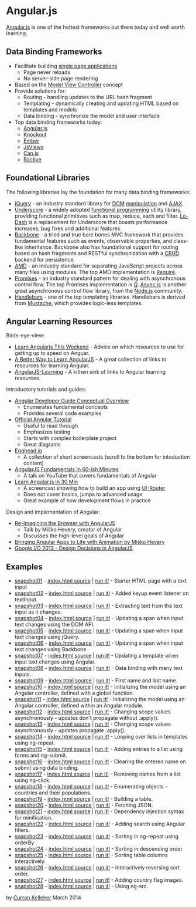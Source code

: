 # Angular.js

[Angular.js](http://angularjs.org/) is one of the hottest frameworks out there today and well worth learning.

## Data Binding Frameworks

 * Facilitate building [single page applications](http://en.wikipedia.org/wiki/Single-page_application)
   * Page never reloads
   * No server-side page rendering
 * Based on the [Model View Controller](http://en.wikipedia.org/wiki/Model%E2%80%93view%E2%80%93controller) concept
 * Provide solutions for:
   * Routing - handling updates to the URL hash fragment
   * Templating - dynamically creating and updating HTML based on templates and models
   * Data binding - synchronize the model and user interface
 * Top data binding frameworks today:
   * [Angular.js](http://angularjs.org/)
   * [Knockout](http://knockoutjs.com/)
   * [Ember](http://emberjs.com/)
   * [JsViews](http://www.jsviews.com/#jsviews)
   * [Can.js](http://canjs.com/)
   * [Ractive](http://www.ractivejs.org/)

## Foundational Libraries

The following libraries lay the foundation for many data binding frameworks:

 * [jQuery](http://jquery.com/) - an industry standard library for [DOM](http://en.wikipedia.org/wiki/Document_Object_Model) [manipulation](https://api.jquery.com/category/manipulation/) and [AJAX](http://en.wikipedia.org/wiki/Ajax_(programming)).
 * [Underscore](http://underscorejs.org/) - a widely adopted [functional programming](http://en.wikipedia.org/wiki/Functional_programming) utility library, providing functional primitives such as map, reduce, each and filter. [Lo-Dash](http://lodash.com/) is a replacement for Underscore that boasts performance increases, bug fixes and additional features.
 * [Backbone](http://backbonejs.org/) - a tried and true bare bones MVC framework that provides fundamental features such as events, observable properties, and class-like inheritance. Backbone also has foundational support for routing based on hash fragments and RESTful synchronization with a [CRUD](http://en.wikipedia.org/wiki/Create,_read,_update_and_delete) backend for persistence.
 * [AMD](https://github.com/amdjs/amdjs-api/wiki/AMD) - an industry standard for separating JavaScript projects across many files using modules. The top AMD implementation is [Require](http://requirejs.org/).
 * [Promises](http://howtonode.org/promises) - an industry standard pattern for dealing with asynchronous control flow. The top Promises implementation is [Q](https://github.com/kriskowal/q). [Async.js](https://github.com/caolan/async) is another great asynchronous control flow library, from the [Node.js](http://nodejs.org/) community.
 * [Handlebars](http://handlebarsjs.com/) - one of the top templating libraries. Handlebars is derived from [Mustache](http://mustache.github.io/), which provides logic-less templates.

## Angular Learning Resources

Birds-eye-view:

 * [Learn Angularjs This Weekend](http://joelhooks.com/blog/2013/08/03/learn-angularjs-in-a-weekend/) - Advice on which resources to use for getting up to speed on Anguar.
 * [A Better Way to Learn AngularJS](http://www.thinkster.io/angularjs/GtaQ0oMGIl/a-better-way-to-learn-angularjs) - A great collection of links to resources for learning Angular.
 * [AngularJS-Learning](https://github.com/jmcunningham/AngularJS-Learning) - A kithen sink of links to Angular learning resources.

Introductory tutorials and guides:

 * [Angular Developer Guide Conceptual Overview](http://docs.angularjs.org/guide/concepts)
   * Enumerates fundamental concepts
   * Provides several code examples
 * [Official Angular Tutorial](http://docs.angularjs.org/tutorial)
   * Useful to read through
   * Emphasizes testing
   * Starts with complex boilerplate project
   * Great diagrams
 * [Egghead.io](https://egghead.io/tags/AngularJS)
   * A collection of short screencasts (scroll to the bottom for intoduction content)
 * [AngularJS Fundamentals In 60-ish Minutes](https://www.youtube.com/watch?v=i9MHigUZKEM)
   * A talk on YouTube that covers fundamentals of Angular
 * [Learn Angular.js in 30 Min](https://www.youtube.com/watch?v=QETUuZ27N0w)
   * A screencast showing how to build an app using [UI-Router](https://github.com/angular-ui/ui-router)
   * Does not cover basics, jumps to advanced usage
   * Great example of how development flows in practice

Design and implementation of Angular:

 * [Re-Imagining the Browser with AngularJS](https://www.youtube.com/watch?v=ersEb9vTX3Y)
   * Talk by Miško Hevery, creator of Angular
   * Discusses the high-level goals of Angular
 * [Bringing Angular Apps to Life with Animation by Miško Hevery](https://www.youtube.com/watch?v=cF_JsA9KsDM)
 * [Google I/O 2013 - Design Decisions in AngularJS](https://www.youtube.com/watch?v=HCR7i5F5L8c)

## Examples

 * [snapshot01](https://github.com/curran/screencasts/tree/gh-pages/introToAngular/examples/snapshots/snapshot01) - [index.html source](https://github.com/curran/screencasts/tree/gh-pages/introToAngular/examples/snapshots/snapshot01/index.html) | [run it!](http://curran.github.io/screencasts/introToAngular/examples/snapshots/snapshot01) - Starter HTML page with a text input
 * [snapshot02](https://github.com/curran/screencasts/tree/gh-pages/introToAngular/examples/snapshots/snapshot02) - [index.html source](https://github.com/curran/screencasts/tree/gh-pages/introToAngular/examples/snapshots/snapshot02/index.html) | [run it!](http://curran.github.io/screencasts/introToAngular/examples/snapshots/snapshot02) - Added keyup event listener on textInput.
 * [snapshot03](https://github.com/curran/screencasts/tree/gh-pages/introToAngular/examples/snapshots/snapshot03) - [index.html source](https://github.com/curran/screencasts/tree/gh-pages/introToAngular/examples/snapshots/snapshot03/index.html) | [run it!](http://curran.github.io/screencasts/introToAngular/examples/snapshots/snapshot03) - Extracting text from the text input as it changes.
 * [snapshot04](https://github.com/curran/screencasts/tree/gh-pages/introToAngular/examples/snapshots/snapshot04) - [index.html source](https://github.com/curran/screencasts/tree/gh-pages/introToAngular/examples/snapshots/snapshot04/index.html) | [run it!](http://curran.github.io/screencasts/introToAngular/examples/snapshots/snapshot04) - Updating a span when input text changes using the DOM API.
 * [snapshot05](https://github.com/curran/screencasts/tree/gh-pages/introToAngular/examples/snapshots/snapshot05) - [index.html source](https://github.com/curran/screencasts/tree/gh-pages/introToAngular/examples/snapshots/snapshot05/index.html) | [run it!](http://curran.github.io/screencasts/introToAngular/examples/snapshots/snapshot05) - Updating a span when input text changes using jQuery.
 * [snapshot06](https://github.com/curran/screencasts/tree/gh-pages/introToAngular/examples/snapshots/snapshot06) - [index.html source](https://github.com/curran/screencasts/tree/gh-pages/introToAngular/examples/snapshots/snapshot06/index.html) | [run it!](http://curran.github.io/screencasts/introToAngular/examples/snapshots/snapshot06) - Updating a span when input text changes using Backbone.
 * [snapshot07](https://github.com/curran/screencasts/tree/gh-pages/introToAngular/examples/snapshots/snapshot07) - [index.html source](https://github.com/curran/screencasts/tree/gh-pages/introToAngular/examples/snapshots/snapshot07/index.html) | [run it!](http://curran.github.io/screencasts/introToAngular/examples/snapshots/snapshot07) - Updating a template when input text changes using Angular.
 * [snapshot08](https://github.com/curran/screencasts/tree/gh-pages/introToAngular/examples/snapshots/snapshot08) - [index.html source](https://github.com/curran/screencasts/tree/gh-pages/introToAngular/examples/snapshots/snapshot08/index.html) | [run it!](http://curran.github.io/screencasts/introToAngular/examples/snapshots/snapshot08) - Data binding with many text inputs.
 * [snapshot09](https://github.com/curran/screencasts/tree/gh-pages/introToAngular/examples/snapshots/snapshot09) - [index.html source](https://github.com/curran/screencasts/tree/gh-pages/introToAngular/examples/snapshots/snapshot09/index.html) | [run it!](http://curran.github.io/screencasts/introToAngular/examples/snapshots/snapshot09) - First name and last name.
 * [snapshot10](https://github.com/curran/screencasts/tree/gh-pages/introToAngular/examples/snapshots/snapshot10) - [index.html source](https://github.com/curran/screencasts/tree/gh-pages/introToAngular/examples/snapshots/snapshot10/index.html) | [run it!](http://curran.github.io/screencasts/introToAngular/examples/snapshots/snapshot10) - Initializing the model using an Angular controller, defined with a global function.
 * [snapshot11](https://github.com/curran/screencasts/tree/gh-pages/introToAngular/examples/snapshots/snapshot11) - [index.html source](https://github.com/curran/screencasts/tree/gh-pages/introToAngular/examples/snapshots/snapshot11/index.html) | [run it!](http://curran.github.io/screencasts/introToAngular/examples/snapshots/snapshot11) - Initializing the model using an Angular controller, defined within an Angular module.
 * [snapshot12](https://github.com/curran/screencasts/tree/gh-pages/introToAngular/examples/snapshots/snapshot12) - [index.html source](https://github.com/curran/screencasts/tree/gh-pages/introToAngular/examples/snapshots/snapshot12/index.html) | [run it!](http://curran.github.io/screencasts/introToAngular/examples/snapshots/snapshot12) - Changing scope values asynchronously - updates don't propagate without .apply().
 * [snapshot13](https://github.com/curran/screencasts/tree/gh-pages/introToAngular/examples/snapshots/snapshot13) - [index.html source](https://github.com/curran/screencasts/tree/gh-pages/introToAngular/examples/snapshots/snapshot13/index.html) | [run it!](http://curran.github.io/screencasts/introToAngular/examples/snapshots/snapshot13) - Changing scope values asynchronously - updates propagate .apply().
 * [snapshot14](https://github.com/curran/screencasts/tree/gh-pages/introToAngular/examples/snapshots/snapshot14) - [index.html source](https://github.com/curran/screencasts/tree/gh-pages/introToAngular/examples/snapshots/snapshot14/index.html) | [run it!](http://curran.github.io/screencasts/introToAngular/examples/snapshots/snapshot14) - Looping over lists in templates using ng-repeat.
 * [snapshot15](https://github.com/curran/screencasts/tree/gh-pages/introToAngular/examples/snapshots/snapshot15) - [index.html source](https://github.com/curran/screencasts/tree/gh-pages/introToAngular/examples/snapshots/snapshot15/index.html) | [run it!](http://curran.github.io/screencasts/introToAngular/examples/snapshots/snapshot15) - Adding entries to a list using forms and ng-submit.
 * [snapshot16](https://github.com/curran/screencasts/tree/gh-pages/introToAngular/examples/snapshots/snapshot16) - [index.html source](https://github.com/curran/screencasts/tree/gh-pages/introToAngular/examples/snapshots/snapshot16/index.html) | [run it!](http://curran.github.io/screencasts/introToAngular/examples/snapshots/snapshot16) - Clearing the entered name on submit using data binding.
 * [snapshot17](https://github.com/curran/screencasts/tree/gh-pages/introToAngular/examples/snapshots/snapshot17) - [index.html source](https://github.com/curran/screencasts/tree/gh-pages/introToAngular/examples/snapshots/snapshot17/index.html) | [run it!](http://curran.github.io/screencasts/introToAngular/examples/snapshots/snapshot17) - Removing names from a list using ng-click.
 * [snapshot18](https://github.com/curran/screencasts/tree/gh-pages/introToAngular/examples/snapshots/snapshot18) - [index.html source](https://github.com/curran/screencasts/tree/gh-pages/introToAngular/examples/snapshots/snapshot18/index.html) | [run it!](http://curran.github.io/screencasts/introToAngular/examples/snapshots/snapshot18) - Enumerating objects - countries and their populations.
 * [snapshot19](https://github.com/curran/screencasts/tree/gh-pages/introToAngular/examples/snapshots/snapshot19) - [index.html source](https://github.com/curran/screencasts/tree/gh-pages/introToAngular/examples/snapshots/snapshot19/index.html) | [run it!](http://curran.github.io/screencasts/introToAngular/examples/snapshots/snapshot19) - Building a table.
 * [snapshot20](https://github.com/curran/screencasts/tree/gh-pages/introToAngular/examples/snapshots/snapshot20) - [index.html source](https://github.com/curran/screencasts/tree/gh-pages/introToAngular/examples/snapshots/snapshot20/index.html) | [run it!](http://curran.github.io/screencasts/introToAngular/examples/snapshots/snapshot20) - Fetching JSON.
 * [snapshot21](https://github.com/curran/screencasts/tree/gh-pages/introToAngular/examples/snapshots/snapshot21) - [index.html source](https://github.com/curran/screencasts/tree/gh-pages/introToAngular/examples/snapshots/snapshot21/index.html) | [run it!](http://curran.github.io/screencasts/introToAngular/examples/snapshots/snapshot21) - Dependency injection syntax for minification.
 * [snapshot22](https://github.com/curran/screencasts/tree/gh-pages/introToAngular/examples/snapshots/snapshot22) - [index.html source](https://github.com/curran/screencasts/tree/gh-pages/introToAngular/examples/snapshots/snapshot22/index.html) | [run it!](http://curran.github.io/screencasts/introToAngular/examples/snapshots/snapshot22) - Adding search using Angular filters.
 * [snapshot23](https://github.com/curran/screencasts/tree/gh-pages/introToAngular/examples/snapshots/snapshot23) - [index.html source](https://github.com/curran/screencasts/tree/gh-pages/introToAngular/examples/snapshots/snapshot23/index.html) | [run it!](http://curran.github.io/screencasts/introToAngular/examples/snapshots/snapshot23) - Sorting in ng-repeat using orderBy
 * [snapshot24](https://github.com/curran/screencasts/tree/gh-pages/introToAngular/examples/snapshots/snapshot24) - [index.html source](https://github.com/curran/screencasts/tree/gh-pages/introToAngular/examples/snapshots/snapshot24/index.html) | [run it!](http://curran.github.io/screencasts/introToAngular/examples/snapshots/snapshot24) - Sorting in descending order
 * [snapshot25](https://github.com/curran/screencasts/tree/gh-pages/introToAngular/examples/snapshots/snapshot25) - [index.html source](https://github.com/curran/screencasts/tree/gh-pages/introToAngular/examples/snapshots/snapshot25/index.html) | [run it!](http://curran.github.io/screencasts/introToAngular/examples/snapshots/snapshot25) - Sorting table columns interactively.
 * [snapshot26](https://github.com/curran/screencasts/tree/gh-pages/introToAngular/examples/snapshots/snapshot26) - [index.html source](https://github.com/curran/screencasts/tree/gh-pages/introToAngular/examples/snapshots/snapshot26/index.html) | [run it!](http://curran.github.io/screencasts/introToAngular/examples/snapshots/snapshot26) - Interactively reversing sort order.
 * [snapshot27](https://github.com/curran/screencasts/tree/gh-pages/introToAngular/examples/snapshots/snapshot27) - [index.html source](https://github.com/curran/screencasts/tree/gh-pages/introToAngular/examples/snapshots/snapshot27/index.html) | [run it!](http://curran.github.io/screencasts/introToAngular/examples/snapshots/snapshot27) - Adding country flag images.
 * [snapshot28](https://github.com/curran/screencasts/tree/gh-pages/introToAngular/examples/snapshots/snapshot28) - [index.html source](https://github.com/curran/screencasts/tree/gh-pages/introToAngular/examples/snapshots/snapshot28/index.html) | [run it!](http://curran.github.io/screencasts/introToAngular/examples/snapshots/snapshot28) - Using ng-src.

by [Curran Kelleher](https://github.com/curran/portfolio) March 2014
